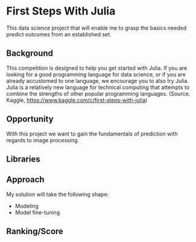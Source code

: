 # First Steps With Julia
This data science project that will enable me to grasp the basics needed predict outcomes from an established set.

## Background
This competition is designed to help you get started with Julia. If you are looking for a good programming language for data science,
or if you are already accustomed to one language, we encourage you to also try Julia.
Julia is a relatively new language for technical computing that attempts to combine the strengths of other popular programming languages.
(Source. Kaggle, https://www.kaggle.com/c/first-steps-with-julia)

## Opportunity
With this project we want to gain the fundamentals of prediction with regards to image processing.

## Libraries


## Approach
My solution will take the following shape: 

- Modeling 
- Model fine-tuning

## Ranking/Score



